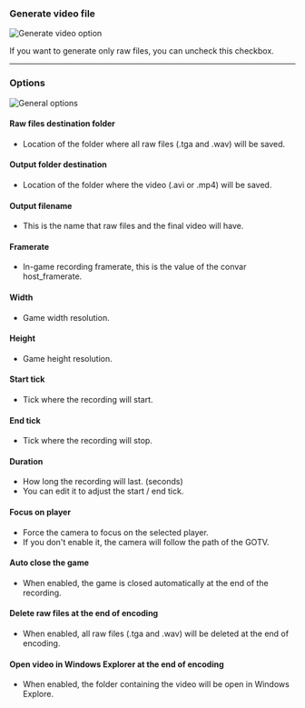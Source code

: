 ### Generate video file

![Generate video option](docs/movie/generate-video-options.png)

If you want to generate only raw files, you can uncheck this checkbox.

---

### Options

![General options](docs/movie/general-options.png)

#### Raw files destination folder

- Location of the folder where all raw files (.tga and .wav) will be saved.

#### Output folder destination

- Location of the folder where the video (.avi or .mp4) will be saved.

#### Output filename

- This is the name that raw files and the final video will have.

#### Framerate

- In-game recording framerate, this is the value of the convar host_framerate.

#### Width

- Game width resolution.

#### Height

- Game height resolution.

#### Start tick

- Tick where the recording will start.

#### End tick

- Tick where the recording will stop.

#### Duration

- How long the recording will last. (seconds)
- You can edit it to adjust the start / end tick.

#### Focus on player

- Force the camera to focus on the selected player.
- If you don't enable it, the camera will follow the path of the GOTV.

#### Auto close the game

- When enabled, the game is closed automatically at the end of the recording.

#### Delete raw files at the end of encoding

- When enabled, all raw files (.tga and .wav) will be deleted at the end of encoding.

#### Open video in Windows Explorer at the end of encoding

- When enabled, the folder containing the video will be open in Windows Explore.
